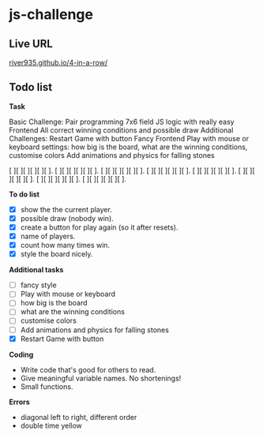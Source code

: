 # js-challenge

## Live URL

[river935.github.io/4-in-a-row/](https://river935.github.io/4-in-a-row/)

## Todo list

**Task**

Basic Challenge:
Pair programming
7x6 field
JS logic with really easy Frontend
All correct winning conditions and possible draw
Additional Challenges:
Restart Game with button
Fancy Frontend
Play with mouse or keyboard
settings: how big is the board, what are the winning conditions,
customise colors
Add animations and physics for falling stones

[ ][ ][ ][ ][ ][ ].
[ ][ ][ ][ ][ ][ ].
[ ][ ][ ][ ][ ][ ].
[ ][ ][ ][ ][ ][ ].
[ ][ ][ ][ ][ ][ ].
[ ][ ][ ][ ][ ][ ].
[ ][ ][ ][ ][ ][ ].
[ ][ ][ ][ ][ ][ ].

**To do list**

- [x] show the the current player.
- [x] possible draw (nobody win).
- [x] create a button for play again (so it after resets).
- [x] name of players.
- [x] count how many times win.
- [x] style the board nicely.

**Additional tasks**

- [ ] fancy style
- [ ] Play with mouse or keyboard
- [ ] how big is the board
- [ ] what are the winning conditions
- [ ] customise colors
- [ ] Add animations and physics for falling stones
- [x] Restart Game with button

**Coding**

- Write code that's good for others to read.
- Give meaningful variable names. No shortenings!
- Small functions.

**Errors**

- diagonal left to right, different order
- double time yellow
